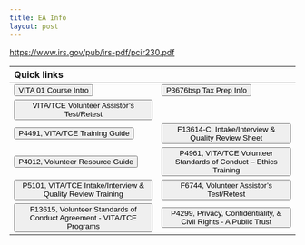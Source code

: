```yaml
---
title: EA Info
layout: post
---
```


<script> function button1() { window.open("/ea/assets/pdfs/vita/p4491.pdf"); } </script>
<script> function button2() { window.open("/ea/assets/pdfs/vita/f13614c.pdf"); } </script>
<script> function button3() { window.open("/ea/assets/pdfs/vita/p4012.pdf"); } </script>
<script> function button4() { window.open("/ea/assets/pdfs/vita/p4961.pdf"); } </script>
<script> function button5() { window.open("/ea/assets/pdfs/vita/p5101.pdf"); } </script>
<script> function button6() { window.open("/ea/assets/pdfs/vita/p6744.pdf"); } </script>

https://www.irs.gov/pub/irs-pdf/pcir230.pdf

| Quick links ||
|:-|:-|
| <button onclick="button8()">VITA 01 Course Intro</button> | <button onclick="button9()">P3676bsp Tax Prep Info</button> |
|<button onclick="button10()">VITA/TCE Volunteer Assistor’s Test/Retest</button> ||
| <button onclick="button1()">P4491, VITA/TCE Training Guide</button> | <button onclick="button2()">F13614-C, Intake/Interview & Quality Review Sheet</button> |
| <button onclick="button3()">P4012, Volunteer Resource Guide</button>| <button onclick="button4()">P4961, VITA/TCE Volunteer Standards of Conduct – Ethics Training</button>|
| <button onclick="button5()">P5101, VITA/TCE Intake/Interview & Quality Review Training</button>| <button onclick="button6()">F6744, Volunteer Assistor’s Test/Retest</button>|
| <button onclick="button7()">F13615, Volunteer Standards of Conduct Agreement - VITA/TCE Programs</button>| <button onclick="button8()">P4299, Privacy, Confidentiality, & Civil Rights - A Public Trust</button>|

